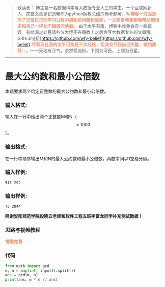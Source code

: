 
> 致读者： 博主是一名数据科学与大数据专业大三的学生，一个互联网新人，这篇文章是记录我作为python助教总结的简单题解，**<font color='#e59572'>写博客一方面是为了记录自己的学习过程中遇到的问题和思考，一方面是希望能够帮助到很多和自己一样处于困惑的读者。</font>**
> 由于水平有限，博客中难免会有一些错误，有纰漏之处恳请各位大佬不吝赐教！之后会写大数据专业的文章哦。
> GitHub链接[https://github.com/wfy-belief](https://github.com/wfy-belief)
> **<font color='#e59572'>尽管现在我的水平可能还不太及格，但我会尽我自己所能，做到最好☺</font>**。——天地有正气，杂然赋流形。下则为河岳，上则为日星。
---
# 最大公约数和最小公倍数
本题要求两个给定正整数的最大公约数和最小公倍数。

### 输入格式:

输入在一行中给出两个正整数M和N（$$\le 1000$$）。

### 输出格式:

在一行中顺序输出M和N的最大公约数和最小公倍数，两数字间以1空格分隔。

### 输入样例:
```in
511 292
```

### 输出样例:
```out
73 2044
```

**鸣谢安阳师范学院段晓云老师和软件工程五班李富龙同学补充测试数据！**
### 思路与视频教程
**<font color='#e59572'>慢慢完善</font>**

### 代码
```python
from math import gcd
m, n = map(int, input().split())
ans = gcd(m, n)
print(ans, m * n // ans)

```